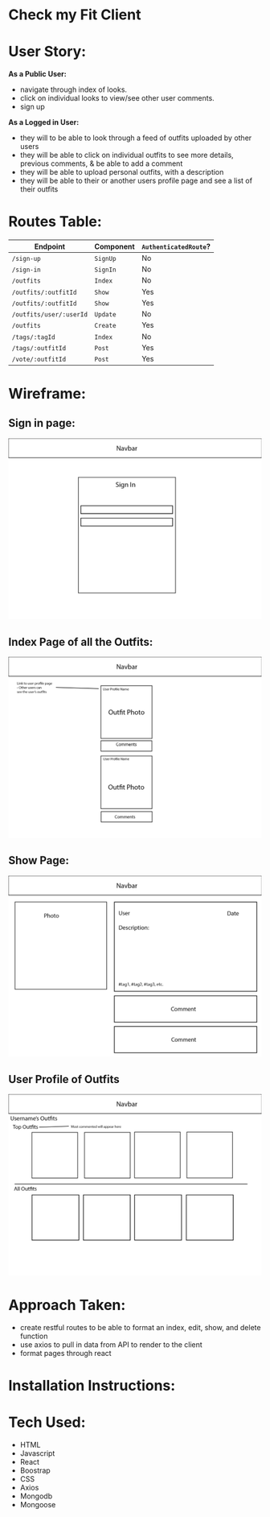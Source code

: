 # Check my Fit Client

# User Story:

**As a Public User:**
- navigate through index of looks.
- click on individual looks to view/see other user comments.
- sign up

**As a Logged in User:**
- they will to be able to look through a feed of outfits uploaded by other users
- they will be able to click on individual outfits to see more details, previous comments, & be able to add a comment
- they will be able to upload personal outfits, with a description
- they will be able to their or another users profile page and see a list of their outfits 


# Routes Table:

| Endpoint         | Component | `AuthenticatedRoute`? |
|------------------|-------------------|-------|
| `/sign-up`       | `SignUp`    | No |
| `/sign-in`       | `SignIn`    | No |
| `/outfits`  | `Index`     | No |
| `/outfits/:outfitId`  | `Show`| Yes |
| `/outfits/:outfitId`  | `Show`| Yes |
| `/outfits/user/:userId`  | `Update`| No |
| `/outfits`      | `Create`   | Yes | 
| `/tags/:tagId`  | `Index`| No |
| `/tags/:outfitId`  | `Post`| Yes |
| `/vote/:outfitId`   | `Post`   | Yes |


# Wireframe:
## Sign in page:
![sign in page](./public/signin.png)
## Index Page of all the Outfits: 
![index page](./public/index.png)
## Show Page:
![show page](./public/show.png)
## User Profile of Outfits
![user profile page](./public/profile.png)
 


# Approach Taken:
- create restful routes to be able to format an index, edit, show, and delete function
- use axios to pull in data from API to render to the client 
- format pages through react

# Installation Instructions:

# Tech Used:
- HTML
- Javascript
- React
- Boostrap
- CSS
- Axios
- Mongodb
- Mongoose

